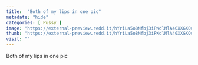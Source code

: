 ```yaml
---
title:  "Both of my lips in one pic"
metadate: "hide"
categories: [ Pussy ]
image: "https://external-preview.redd.it/hYriLa5o8Nfbj3iPKdlMlA40XXGXQurrmjUTjZHfUZs.jpg?auto=webp&s=1d97b9db365ce3a12f7ec397eea0977aaad3ab7e"
thumb: "https://external-preview.redd.it/hYriLa5o8Nfbj3iPKdlMlA40XXGXQurrmjUTjZHfUZs.jpg?width=1080&crop=smart&auto=webp&s=6cb74116db6c8e1691ab58b074f6d5f57b2028e3"
visit: ""
---
```

Both of my lips in one pic

